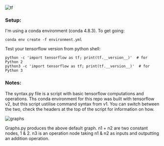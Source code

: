 ![tf](https://github-jackalack117.s3-ap-southeast-2.amazonaws.com/1_FxMUvjm1mlfKJhIC_cOJSw.png)

### Setup: 

I'm using a conda environment (conda 4.8.3).
To get going: 

```
conda env create -f environment.yml
```

Test your tensorflow version from python shell: 

```
python -c 'import tensorflow as tf; print(tf.__version__)'  # for Python 2
python3 -c 'import tensorflow as tf; print(tf.__version__)'  # for Python 3
```

### Notes: 

The syntax.py file is a script with basic tensorflow computations and operations. 
Ths conda environment for this repo was built with tensorflow v2, but this script ustilise command syntax from v1. 
You can switch between the two, check the headers at the top of the script for information on how. 

![graphs](https://github-jackalack117.s3-ap-southeast-2.amazonaws.com/nodegraph.PNG)

Graphs.py produces the above default graph. 
n1 + n2 are two constant nodes, 1 & 2.
n3 is an operation node taking n1 & n2 as inputs and outputting an addition operation.